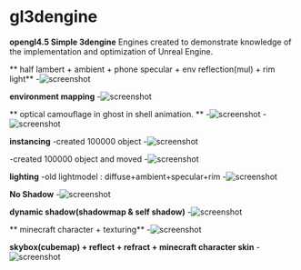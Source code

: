 # gl3dengine

**opengl4.5 Simple 3dengine**
Engines created to demonstrate knowledge of the implementation and optimization of Unreal Engine.


** half lambert + ambient + phone specular + env reflection(mul) + rim light**
-![screenshot](https://user-images.githubusercontent.com/8508812/65702086-5de15500-e0bd-11e9-8dbe-2a8d0e9af15d.png)

**environment mapping**
-![screenshot](https://user-images.githubusercontent.com/8508812/65703224-6175db80-e0bf-11e9-88eb-94c50af86469.png)

** optical camouflage in ghost in shell animation. **
-![screenshot](https://user-images.githubusercontent.com/8508812/65703530-e06b1400-e0bf-11e9-9c03-0cde0bc1338b.png)
-![screenshot](https://user-images.githubusercontent.com/8508812/65703743-3d66ca00-e0c0-11e9-9f26-7a79f7297cbc.png)

**instancing**
-created 100000 object
-![screenshot](https://user-images.githubusercontent.com/8508812/63452332-f9f5bc00-c480-11e9-9a02-972759481f94.png)

-created 100000 object and moved
-![screenshot](https://user-images.githubusercontent.com/8508812/63452130-82c02800-c480-11e9-9483-cb7bae3b1033.png)

**lighting**
-old lightmodel : diffuse+ambient+specular+rim
-![screenshot](https://user-images.githubusercontent.com/8508812/62795222-3cc6a400-bb11-11e9-8b7f-9bf16c795b13.png)


**No Shadow**
-![screenshot](https://user-images.githubusercontent.com/8508812/64542132-f2c61d80-d35d-11e9-8b86-370be18a0cc6.png)

**dynamic shadow(shadowmap & self shadow)**
-![screenshot](https://user-images.githubusercontent.com/8508812/64542154-fb1e5880-d35d-11e9-907d-d476f1679645.png)

** minecraft character + texturing**
-![screenshot](https://user-images.githubusercontent.com/8508812/65167884-5cd97380-da7e-11e9-8018-14a134aca80a.png)

**skybox(cubemap) + reflect + refract + minecraft character skin**
-![screenshot](https://user-images.githubusercontent.com/8508812/65519417-d8c13900-df20-11e9-92f2-f9f4aeeb150e.png)
